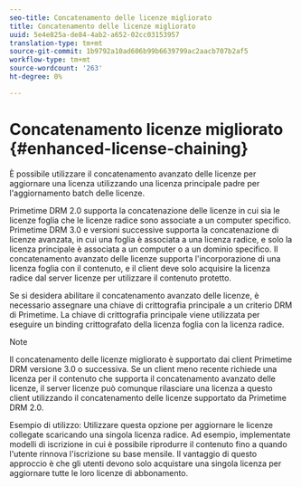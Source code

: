 ```yaml
---
seo-title: Concatenamento delle licenze migliorato
title: Concatenamento delle licenze migliorato
uuid: 5e4e825a-de84-4ab2-a652-02cc03153957
translation-type: tm+mt
source-git-commit: 1b9792a10ad606b99b6639799ac2aacb707b2af5
workflow-type: tm+mt
source-wordcount: '263'
ht-degree: 0%

---
```



# Concatenamento licenze migliorato {#enhanced-license-chaining}

È possibile utilizzare il concatenamento avanzato delle licenze per aggiornare una licenza utilizzando una licenza principale padre per l&#39;aggiornamento batch delle licenze.

Primetime DRM 2.0 supporta la concatenazione delle licenze in cui sia le licenze foglia che le licenze radice sono associate a un computer specifico. Primetime DRM 3.0 e versioni successive supporta la concatenazione di licenze avanzata, in cui una foglia è associata a una licenza radice, e solo la licenza principale è associata a un computer o a un dominio specifico. Il concatenamento avanzato delle licenze supporta l&#39;incorporazione di una licenza foglia con il contenuto, e il client deve solo acquisire la licenza radice dal server licenze per utilizzare il contenuto protetto.

Se si desidera abilitare il concatenamento avanzato delle licenze, è necessario assegnare una chiave di crittografia principale a un criterio DRM di Primetime. La chiave di crittografia principale viene utilizzata per eseguire un binding crittografato della licenza foglia con la licenza radice.

>[!NOTE]
>
>Il concatenamento delle licenze migliorato è supportato dai client Primetime DRM versione 3.0 o successiva. Se un client meno recente richiede una licenza per il contenuto che supporta il concatenamento avanzato delle licenze, il server licenze può comunque rilasciare una licenza a questo client utilizzando il concatenamento delle licenze supportato da Primetime DRM 2.0.

Esempio di utilizzo: Utilizzare questa opzione per aggiornare le licenze collegate scaricando una singola licenza radice. Ad esempio, implementate modelli di iscrizione in cui è possibile riprodurre il contenuto fino a quando l&#39;utente rinnova l&#39;iscrizione su base mensile. Il vantaggio di questo approccio è che gli utenti devono solo acquistare una singola licenza per aggiornare tutte le loro licenze di abbonamento.
